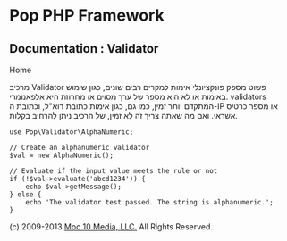 Pop PHP Framework
=================

Documentation : Validator
-------------------------

Home

מרכיב Validator פשוט מספק פונקציונלי אימות למקרים רבים שונים, כגון שימוש
באימות או לא הוא מספר של ערך מסוים או מחרוזת היא אלפאנומרי. validators
המתקדם יותר זמין, כמו גם, כגון אימות כתובת דוא"ל, וכתובת ה-IP או מספר
כרטיס אשראי. ואם מה שאתה צריך זה לא זמין, של הרכיב ניתן להרחיב בקלות.

    use Pop\Validator\AlphaNumeric;

    // Create an alphanumeric validator
    $val = new AlphaNumeric();

    // Evaluate if the input value meets the rule or not
    if (!$val->evaluate('abcd1234')) {
        echo $val->getMessage();
    } else {
        echo 'The validator test passed. The string is alphanumeric.';
    }

\(c) 2009-2013 [Moc 10 Media, LLC.](http://www.moc10media.com) All
Rights Reserved.
